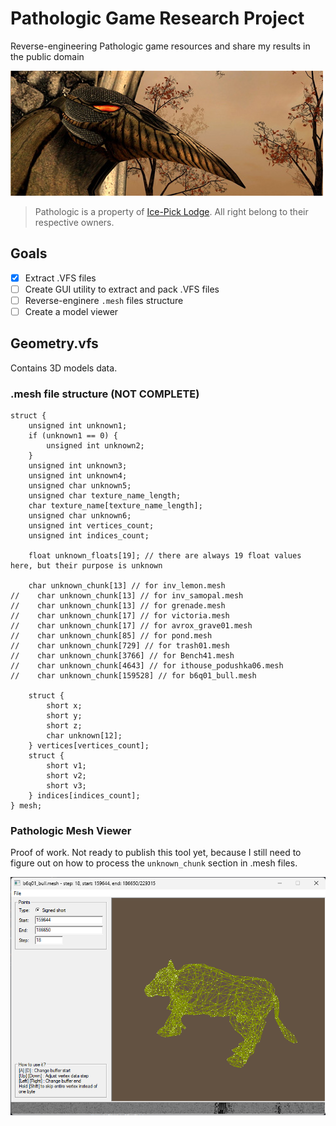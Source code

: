 # Pathologic Game Research Project

Reverse-engineering Pathologic game resources and share my results in the public domain

<img src="banner.jpg" alt="Pathologic">

> Pathologic is a property of [Ice-Pick Lodge](http://ice-pick.com/). All right belong to their respective owners.

## Goals
- [x] Extract .VFS files
- [ ] Create GUI utility to extract and pack .VFS files
- [ ] Reverse-enginere `.mesh` files structure
- [ ] Create a model viewer

## Geometry.vfs

Contains 3D models data.

### .mesh file structure (NOT COMPLETE)
```
struct {
    unsigned int unknown1;
    if (unknown1 == 0) {
        unsigned int unknown2;
    }
    unsigned int unknown3;
    unsigned int unknown4;
    unsigned char unknown5;
    unsigned char texture_name_length;
    char texture_name[texture_name_length];
    unsigned char unknown6;
    unsigned int vertices_count;
    unsigned int indices_count;

    float unknown_floats[19]; // there are always 19 float values here, but their purpose is unknown

    char unknown_chunk[13] // for inv_lemon.mesh
//    char unknown_chunk[13] // for inv_samopal.mesh
//    char unknown_chunk[13] // for grenade.mesh
//    char unknown_chunk[17] // for victoria.mesh
//    char unknown_chunk[17] // for avrox_grave01.mesh
//    char unknown_chunk[85] // for pond.mesh
//    char unknown_chunk[729] // for trash01.mesh
//    char unknown_chunk[3766] // for Bench41.mesh
//    char unknown_chunk[4643] // for ithouse_podushka06.mesh
//    char unknown_chunk[159528] // for b6q01_bull.mesh

    struct {
        short x;
        short y;
        short z;
        char unknown[12];
    } vertices[vertices_count];
    struct {
        short v1;
        short v2;
        short v3;
    } indices[indices_count];
} mesh;
```
### Pathologic Mesh Viewer

Proof of work. Not ready to publish this tool yet, because I still need to figure out on how to process the `unknown_chunk` section in .mesh files.

<img src="mesh-viewer.png" alt="Pathologic">
